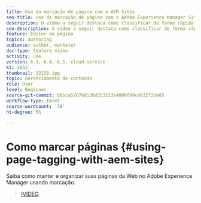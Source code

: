 ```yaml
---
title: Uso da marcação de página com o AEM Sites
seo-title: Uso da marcação de página com o Adobe Experience Manager Sites
description: O vídeo a seguir destaca como classificar de forma rápida e fácil o conteúdo de um site no Adobe Experience Manager usando tags de página.
seo-description: O vídeo a seguir destaca como classificar de forma rápida e fácil o conteúdo de um site no Adobe Experience Manager usando tags de página.
feature: Editor de página
topics: authoring
audience: author, marketer
doc-type: feature video
activity: use
version: 6.3, 6.4, 6.5, cloud-service
kt: 4632
thumbnail: 32150.jpg
topic: Gerenciamento de conteúdo
role: User
level: Beginner
source-git-commit: b0bca57676813bd353213b4808f99c463272de85
workflow-type: tm+mt
source-wordcount: '78'
ht-degree: 5%

---
```



# Como marcar páginas {#using-page-tagging-with-aem-sites}

Saiba como manter e organizar suas páginas da Web no Adobe Experience Manager usando marcação.

>[!VIDEO](https://video.tv.adobe.com/v/32150?quality=12&learn=on)
